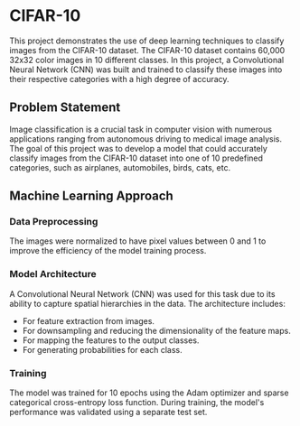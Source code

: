 # CIFAR-10

This project demonstrates the use of deep learning techniques to classify images from the CIFAR-10 dataset. The CIFAR-10 dataset contains 60,000 32x32 color images in 10 different classes. In this project, a Convolutional Neural Network (CNN) was built and trained to classify these images into their respective categories with a high degree of accuracy.

## Problem Statement

Image classification is a crucial task in computer vision with numerous applications ranging from autonomous driving to medical image analysis. The goal of this project was to develop a model that could accurately classify images from the CIFAR-10 dataset into one of 10 predefined categories, such as airplanes, automobiles, birds, cats, etc.

## Machine Learning Approach

### Data Preprocessing
The images were normalized to have pixel values between 0 and 1 to improve the efficiency of the model training process.

### Model Architecture
A Convolutional Neural Network (CNN) was used for this task due to its ability to capture spatial hierarchies in the data. The architecture includes:
- For feature extraction from images.
- For downsampling and reducing the dimensionality of the feature maps.
- For mapping the features to the output classes.
- For generating probabilities for each class.

### Training
The model was trained for 10 epochs using the Adam optimizer and sparse categorical cross-entropy loss function. During training, the model's performance was validated using a separate test set.
